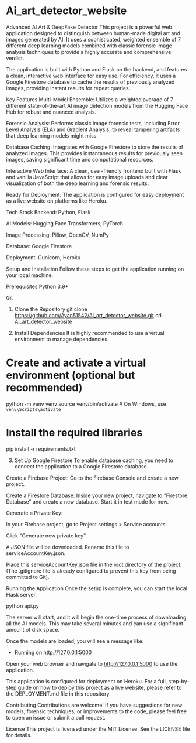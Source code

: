 # Ai_art_detector_website

Advanced AI Art & DeepFake Detector
This project is a powerful web application designed to distinguish between human-made digital art and images generated by AI. It uses a sophisticated, weighted ensemble of 7 different deep learning models combined with classic forensic image analysis techniques to provide a highly accurate and comprehensive verdict.

The application is built with Python and Flask on the backend, and features a clean, interactive web interface for easy use. For efficiency, it uses a Google Firestore database to cache the results of previously analyzed images, providing instant results for repeat queries.

Key Features
Multi-Model Ensemble: Utilizes a weighted average of 7 different state-of-the-art AI image detection models from the Hugging Face Hub for robust and nuanced analysis.

Forensic Analysis: Performs classic image forensic tests, including Error Level Analysis (ELA) and Gradient Analysis, to reveal tampering artifacts that deep learning models might miss.

Database Caching: Integrates with Google Firestore to store the results of analyzed images. This provides instantaneous results for previously seen images, saving significant time and computational resources.

Interactive Web Interface: A clean, user-friendly frontend built with Flask and vanilla JavaScript that allows for easy image uploads and clear visualization of both the deep learning and forensic results.

Ready for Deployment: The application is configured for easy deployment as a live website on platforms like Heroku.

Tech Stack
Backend: Python, Flask

AI Models: Hugging Face Transformers, PyTorch

Image Processing: Pillow, OpenCV, NumPy

Database: Google Firestore

Deployment: Gunicorn, Heroku

Setup and Installation
Follow these steps to get the application running on your local machine.

Prerequisites
Python 3.9+

Git

1. Clone the Repository
git clone https://github.com/Ayan51542/Ai_art_detector_website.git
cd Ai_art_detector_website

2. Install Dependencies
It is highly recommended to use a virtual environment to manage dependencies.

# Create and activate a virtual environment (optional but recommended)
python -m venv venv
source venv/bin/activate  # On Windows, use `venv\Scripts\activate`

# Install the required libraries
pip install -r requirements.txt

3. Set Up Google Firestore
To enable database caching, you need to connect the application to a Google Firestore database.

Create a Firebase Project: Go to the Firebase Console and create a new project.

Create a Firestore Database: Inside your new project, navigate to "Firestore Database" and create a new database. Start it in test mode for now.

Generate a Private Key:

In your Firebase project, go to Project settings > Service accounts.

Click "Generate new private key".

A JSON file will be downloaded. Rename this file to serviceAccountKey.json.

Place this serviceAccountKey.json file in the root directory of the project. (The .gitignore file is already configured to prevent this key from being committed to Git).

Running the Application
Once the setup is complete, you can start the local Flask server.

python api.py

The server will start, and it will begin the one-time process of downloading all the AI models. This may take several minutes and can use a significant amount of disk space.

Once the models are loaded, you will see a message like:
* Running on http://127.0.0.1:5000

Open your web browser and navigate to http://127.0.0.1:5000 to use the application.

This application is configured for deployment on Heroku. For a full, step-by-step guide on how to deploy this project as a live website, please refer to the DEPLOYMENT.md file in this repository.

Contributing
Contributions are welcome! If you have suggestions for new models, forensic techniques, or improvements to the code, please feel free to open an issue or submit a pull request.

License
This project is licensed under the MIT License. See the LICENSE file for details.

